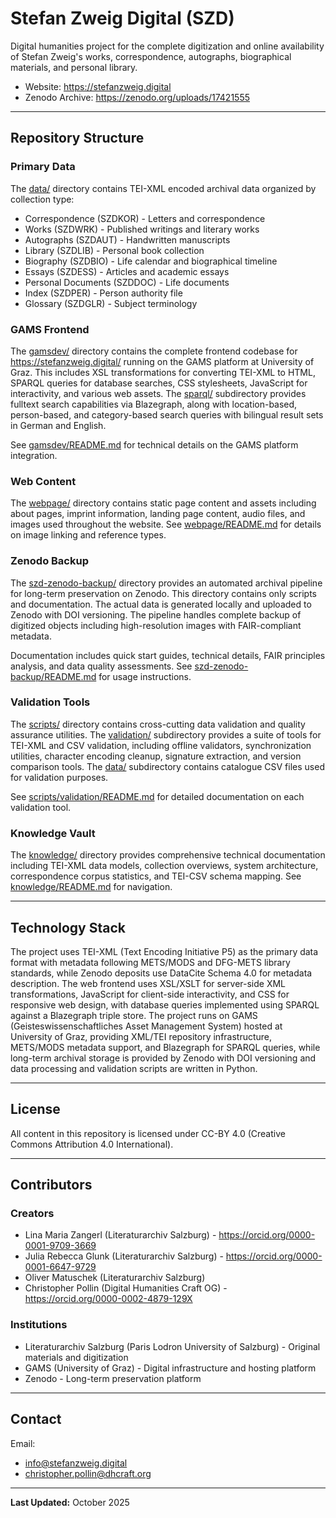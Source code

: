 # Stefan Zweig Digital (SZD)

Digital humanities project for the complete digitization and online availability of Stefan Zweig's works, correspondence, autographs, biographical materials, and personal library.

- Website: https://stefanzweig.digital
- Zenodo Archive: https://zenodo.org/uploads/17421555

---

## Repository Structure

### Primary Data

The [data/](data/) directory contains TEI-XML encoded archival data organized by collection type:

- Correspondence (SZDKOR) - Letters and correspondence
- Works (SZDWRK) - Published writings and literary works
- Autographs (SZDAUT) - Handwritten manuscripts
- Library (SZDLIB) - Personal book collection
- Biography (SZDBIO) - Life calendar and biographical timeline
- Essays (SZDESS) - Articles and academic essays
- Personal Documents (SZDDOC) - Life documents
- Index (SZDPER) - Person authority file
- Glossary (SZDGLR) - Subject terminology

### GAMS Frontend

The [gamsdev/](gamsdev/) directory contains the complete frontend codebase for https://stefanzweig.digital/ running on the GAMS platform at University of Graz. This includes XSL transformations for converting TEI-XML to HTML, SPARQL queries for database searches, CSS stylesheets, JavaScript for interactivity, and various web assets. The [sparql/](gamsdev/sparql/) subdirectory provides fulltext search capabilities via Blazegraph, along with location-based, person-based, and category-based search queries with bilingual result sets in German and English.

See [gamsdev/README.md](gamsdev/README.md) for technical details on the GAMS platform integration.

### Web Content

The [webpage/](webpage/) directory contains static page content and assets including about pages, imprint information, landing page content, audio files, and images used throughout the website. See [webpage/README.md](webpage/README.md) for details on image linking and reference types.

### Zenodo Backup

The [szd-zenodo-backup/](szd-zenodo-backup/) directory provides an automated archival pipeline for long-term preservation on Zenodo. This directory contains only scripts and documentation. The actual data is generated locally and uploaded to Zenodo with DOI versioning. The pipeline handles complete backup of digitized objects including high-resolution images with FAIR-compliant metadata.

Documentation includes quick start guides, technical details, FAIR principles analysis, and data quality assessments. See [szd-zenodo-backup/README.md](szd-zenodo-backup/README.md) for usage instructions.

### Validation Tools

The [scripts/](scripts/) directory contains cross-cutting data validation and quality assurance utilities. The [validation/](scripts/validation/) subdirectory provides a suite of tools for TEI-XML and CSV validation, including offline validators, synchronization utilities, character encoding cleanup, signature extraction, and version comparison tools. The [data/](scripts/data/) subdirectory contains catalogue CSV files used for validation purposes.

See [scripts/validation/README.md](scripts/validation/README.md) for detailed documentation on each validation tool.

### Knowledge Vault

The [knowledge/](knowledge/) directory provides comprehensive technical documentation including TEI-XML data models, collection overviews, system architecture, correspondence corpus statistics, and TEI-CSV schema mapping. See [knowledge/README.md](knowledge/README.md) for navigation.

---

## Technology Stack

The project uses TEI-XML (Text Encoding Initiative P5) as the primary data format with metadata following METS/MODS and DFG-METS library standards, while Zenodo deposits use DataCite Schema 4.0 for metadata description. The web frontend uses XSL/XSLT for server-side XML transformations, JavaScript for client-side interactivity, and CSS for responsive web design, with database queries implemented using SPARQL against a Blazegraph triple store. The project runs on GAMS (Geisteswissenschaftliches Asset Management System) hosted at University of Graz, providing XML/TEI repository infrastructure, METS/MODS metadata support, and Blazegraph for SPARQL queries, while long-term archival storage is provided by Zenodo with DOI versioning and data processing and validation scripts are written in Python.

---

## License

All content in this repository is licensed under CC-BY 4.0 (Creative Commons Attribution 4.0 International).

---

## Contributors

### Creators

- Lina Maria Zangerl (Literaturarchiv Salzburg) - https://orcid.org/0000-0001-9709-3669
- Julia Rebecca Glunk (Literaturarchiv Salzburg) - https://orcid.org/0000-0001-6647-9729
- Oliver Matuschek (Literaturarchiv Salzburg)
- Christopher Pollin (Digital Humanities Craft OG) - https://orcid.org/0000-0002-4879-129X

### Institutions

- Literaturarchiv Salzburg (Paris Lodron University of Salzburg) - Original materials and digitization
- GAMS (University of Graz) - Digital infrastructure and hosting platform
- Zenodo - Long-term preservation platform

---

## Contact

Email: 

- info@stefanzweig.digital
- christopher.pollin@dhcraft.org

---

**Last Updated:** October 2025
